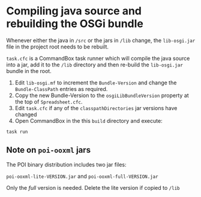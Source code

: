 # Compiling java source and rebuilding the OSGi bundle

Whenever either the java in `/src` or the jars in `/lib` change, the `lib-osgi.jar` file in the project root needs to be rebuilt.

`task.cfc` is a CommandBox task runner which will compile the java source into a jar, add it to the `/lib` directory and then re-build the `lib-osgi.jar` bundle in the root.

1. Edit `lib-osgi.mf` to increment the `Bundle-Version` and change the `Bundle-ClassPath` entries as required.
2. Copy the new Bundle-Version to the `osgiLibBundleVersion` property at the top of `Spreadsheet.cfc`.
3. Edit `task.cfc` if any of the `classpathDirectories` jar versions have changed
4. Open CommandBox in the this `build` directory and execute:
```
task run
```
## Note on `poi-ooxml` jars

The POI binary distribution includes two jar files:

`poi-ooxml-lite-VERSION.jar` and `poi-ooxml-full-VERSION.jar`

Only the *full* version is needed. Delete the lite version if copied to `/lib`